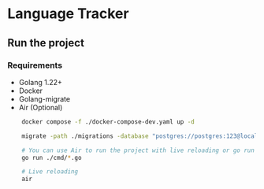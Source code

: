 # Language Tracker

## Run the project
### Requirements
 - Golang 1.22+
 - Docker
 - Golang-migrate
 - Air (Optional)

```bash
    docker compose -f ./docker-compose-dev.yaml up -d

    migrate -path ./migrations -database "postgres://postgres:123@localhost:5434/llt-go?sslmode=disable" up

    # You can use Air to run the project with live reloading or go run
    go run ./cmd/*.go

    # Live reloading
    air
```
